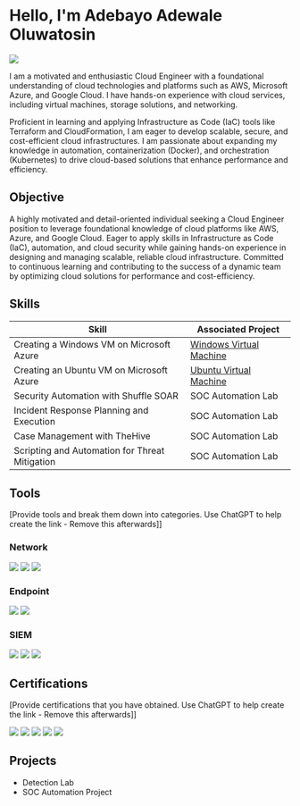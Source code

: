 # Hello, I'm Adebayo Adewale Oluwatosin
<a href="https://www.linkedin.com/in/adebayo-adewale-5b6485136"><img src="https://img.shields.io/badge/-LinkedIn-0072b1?&style=for-the-badge&logo=linkedin&logoColor=white" /></a>


I am a motivated and enthusiastic Cloud Engineer with a foundational understanding of cloud technologies and platforms such as AWS, Microsoft Azure, and Google Cloud. I have hands-on experience with cloud services, including virtual machines, storage solutions, and networking.

Proficient in learning and applying Infrastructure as Code (IaC) tools like Terraform and CloudFormation, I am eager to develop scalable, secure, and cost-efficient cloud infrastructures. I am passionate about expanding my knowledge in automation, containerization (Docker), and orchestration (Kubernetes) to drive cloud-based solutions that enhance performance and efficiency.

## Objective

A highly motivated and detail-oriented individual seeking a Cloud Engineer position to leverage foundational knowledge of cloud platforms like AWS, Azure, and Google Cloud. Eager to apply skills in Infrastructure as Code (IaC), automation, and cloud security while gaining hands-on experience in designing and managing scalable, reliable cloud infrastructure. Committed to continuous learning and contributing to the success of a dynamic team by optimizing cloud solutions for performance and cost-efficiency.

## Skills

| Skill                                         | Associated Project         |
|-----------------------------------------------|----------------------------|
| Creating a Windows VM on Microsoft Azure    | <a href="https://portal.azure.com/#@adewaletosinmartinshotmail.onmicrosoft.com/resource/subscriptions/9682ba13-db29-43d7-8de1-68432e53e062/resourceGroups/TMartResource/providers/Microsoft.Compute/virtualMachines/WinServerVM/overview)">Windows Virtual Machine</a>|
| Creating an Ubuntu VM on Microsoft Azure| <a href="https://portal.azure.com/#@adewaletosinmartinshotmail.onmicrosoft.com/resource/subscriptions/9682ba13-db29-43d7-8de1-68432e53e062/resourceGroups/LinuxServR/providers/Microsoft.Compute/virtualMachines/UbuntuServerVM/overview">Ubuntu Virtual Machine</a>|
| Security Automation with Shuffle SOAR         | SOC Automation Lab|
| Incident Response Planning and Execution      | SOC Automation Lab|
| Case Management with TheHive                  | SOC Automation Lab|
| Scripting and Automation for Threat Mitigation | SOC Automation Lab|

## Tools
[Provide tools and break them down into categories. Use ChatGPT to help create the link - Remove this afterwards]]

### Network
<div>
    <img src="https://img.shields.io/badge/-Wireshark-1679A7?&style=for-the-badge&logo=Wireshark&logoColor=white" />
    <img src="https://img.shields.io/badge/-Suricata-EF3B2D?&style=for-the-badge&logo=Suricata&logoColor=white" />
    <img src="https://img.shields.io/badge/-Zeek-777BB4?&style=for-the-badge&logo=Zeek&logoColor=white" />
</div>

### Endpoint
<div>
    <img src="https://img.shields.io/badge/-Microsoft_Defender_for_Endpoint-00A4EF?&style=for-the-badge&logo=Microsoft&logoColor=white" />
    <img src="https://img.shields.io/badge/-Velociraptor-4B275F?&style=for-the-badge&logo=Velociraptor&logoColor=white" />
</div>

### SIEM
<div>
    <img src="https://img.shields.io/badge/-Microsoft_Sentinel-0078D4?&style=for-the-badge&logo=Microsoft&logoColor=white" />
    <img src="https://img.shields.io/badge/-Splunk-000000?&style=for-the-badge&logo=Splunk&logoColor=white" />
    <img src="https://img.shields.io/badge/-Elastic-005571?&style=for-the-badge&logo=Elastic&logoColor=white" />
</div>

## Certifications
[Provide certifications that you have obtained. Use ChatGPT to help create the link - Remove this afterwards]]
<div>
<img src="https://img.shields.io/badge/-Security%2B-FF0000?&style=for-the-badge&logo=CompTIA&logoColor=white" />
<img src="https://img.shields.io/badge/-Network%2B-007ACC?&style=for-the-badge&logo=CompTIA&logoColor=white" />
<img src="https://img.shields.io/badge/-A%2B-4D4D4D?&style=for-the-badge&logo=CompTIA&logoColor=white" />
<img src="https://img.shields.io/badge/-CDSA-006400?&style=for-the-badge&logoColor=white" />
<img src="https://img.shields.io/badge/-CCD-000080?&style=for-the-badge&logoColor=white" />
</div>

## Projects
- Detection Lab
- SOC Automation Project
